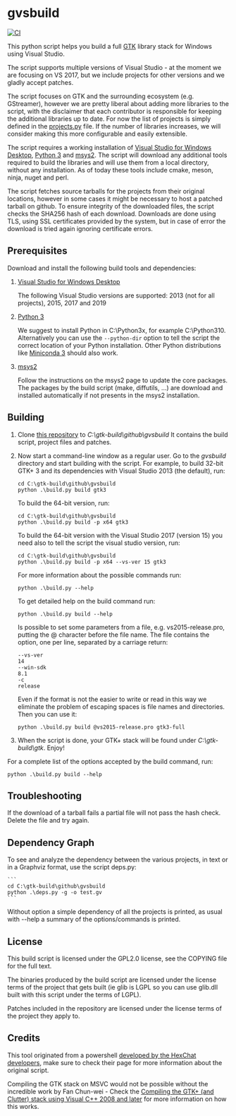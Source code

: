 # gvsbuild

[![CI](https://github.com/wingtk/gvsbuild/actions/workflows/ci.yml/badge.svg)](https://github.com/wingtk/gvsbuild/actions/workflows/ci.yml)

This python script helps you build a full [GTK](https://www.gtk.org/) library stack for Windows using Visual Studio.

The script supports multiple versions of Visual Studio - at the moment we are focusing on VS 2017, but we include projects for other versions and we gladly accept patches.

The script focuses on GTK and the surrounding ecosystem (e.g. GStreamer), however we are pretty liberal about adding more libraries to the script, with the disclaimer that each contributor is responsible for keeping the additional libraries up to date.
For now the list of projects is simply defined in the [projects.py](https://github.com/wingtk/gvsbuild/blob/master/gvsbuild/projects.py) file. If the number of libraries increases, we will consider making this more configurable and easily extensible.

The script requires a working installation of [Visual Studio for Windows Desktop](http://www.visualstudio.com), [Python 3](https://www.python.org) and [msys2](https://msys2.github.io).
The script will download any additional tools required to build the libraries and will use them from a local directory, without any installation. As of today these tools include cmake, meson, ninja, nuget and perl.

The script fetches source tarballs for the projects from their original locations, however in some cases it might be necessary to host a patched tarball on github.
To ensure integrity of the downloaded files, the script checks the SHA256 hash of each download. Downloads are done using TLS, using SSL certificates provided by the system, but in case of error the download is tried again ignoring certificate errors.

## Prerequisites

Download and install the following build tools and dependencies:

1. [Visual Studio for Windows Desktop](http://www.visualstudio.com/downloads)

    The following Visual Studio versions are supported: 2013 (not for all projects), 2015, 2017 and 2019

1. [Python 3](https://www.python.org/downloads/windows/)

    We suggest to install Python in C:\Python3x, for example C:\Python310. Alternatively you can use the `--python-dir` option to tell the script the correct location of your Python installation.
    Other Python distributions like [Miniconda 3](https://repo.continuum.io/miniconda/Miniconda3-latest-Windows-x86_64.exe) should also work.

1. [msys2](https://msys2.github.io/)

    Follow the instructions on the msys2 page to update the core packages. The packages by the build script (make, diffutils, ...) are download and installed automatically if not presents in the msys2 installation.

## Building

1. Clone [this repository](https://github.com/wingtk/gvsbuild) to _C:\gtk-build\github\gvsbuild_ It contains the build script, project files and patches.

1. Now start a command-line window as a regular user. Go to the _gvsbuild_ directory and start building with the script. For example, to build 32-bit GTK+ 3 and its dependencies with Visual Studio 2013 (the default), run:

    ```
    cd C:\gtk-build\github\gvsbuild
    python .\build.py build gtk3
    ```

    To build the 64-bit version, run:

    ```
    cd C:\gtk-build\github\gvsbuild
    python .\build.py build -p x64 gtk3
    ```

    To build the 64-bit version with the Visual Studio 2017 (version 15) you need also to tell the script the visual studio version, run:

    ```
    cd C:\gtk-build\github\gvsbuild
    python .\build.py build -p x64 --vs-ver 15 gtk3
    ```

    For more information about the possible commands run:

    ```
    python .\build.py --help
    ```

    To get detailed help on the build command run:

    ```
    python .\build.py build --help
    ```

    Is possible to set some parameters from a file, e.g. vs2015-release.pro, putting the @ character before the file name. The file contains the option, one per line, separated by a carriage return:

    ```
    --vs-ver
    14
    --win-sdk
    8.1
    -c
    release
    ```

    Even if the format is not the easier to write or read in this way we eliminate the problem of escaping spaces is file names and directories. Then you can use it:

    ```
    python .\build.py build @vs2015-release.pro gtk3-full
    ```

1. When the script is done, your GTK+ stack will be found under _C:\gtk-build\gtk_. Enjoy!


For a complete list of the options accepted by the build command, run:

```
python .\build.py build --help
```

## Troubleshooting

If the download of a tarball fails a partial file will not pass the hash check. Delete the file and try again.

## Dependency Graph

To see and analyze the dependency between the various projects, in text or in a Graphviz format, use the script deps.py:

    ```
    cd C:\gtk-build\github\gvsbuild
    python .\deps.py -g -o test.gv
    ```

Without option a simple dependency of all the projects is printed, as usual with --help a summary of the options/commands is printed.

## License

This build script is licensed under the GPL2.0 license, see the COPYING file for the full text.

The binaries produced by the build script are licensed under the license terms of the project that gets built (ie glib is LGPL so you can use glib.dll built with this script under the terms of LGPL).

Patches included in the repository are licensed under the license terms of the project they apply to.

## Credits

This tool originated from a powershell [developed by the HexChat developers](https://github.com/hexchat/gtk-win32), make sure to check their page for more information about the original script.

Compiling the GTK stack on MSVC would not be possible without the incredible work by Fan Chun-wei - Check the [Compiling the GTK+ (and Clutter) stack using Visual C++ 2008 and later](https://wiki.gnome.org/Projects/GTK/Win32/MSVCCompilationOfGTKStack) for more information on how this works.

